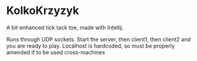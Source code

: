 # KolkoKrzyzyk
A bit enhanced tick tack toe, made with Intellij.

Runs through UDP sockets.
Start the server, then client1, then client2 and you are ready to play.
Localhost is hardcoded, so must be properly amended if to be used cross-machines
